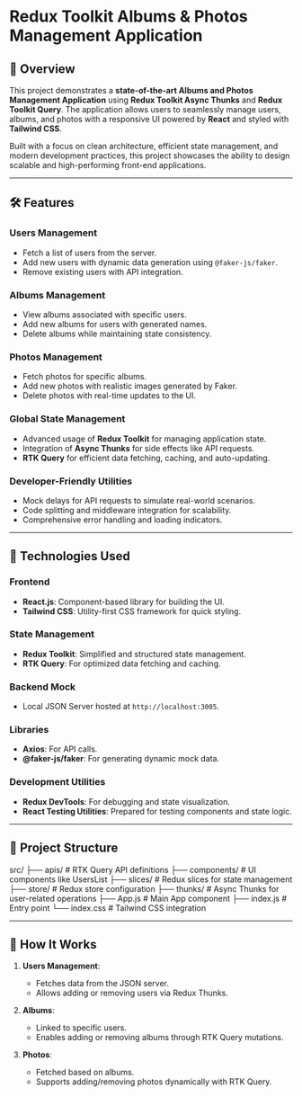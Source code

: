 # Redux Toolkit Albums & Photos Management Application

## 📖 Overview

This project demonstrates a **state-of-the-art Albums and Photos Management Application** using **Redux Toolkit Async Thunks** and **Redux Toolkit Query**. The application allows users to seamlessly manage users, albums, and photos with a responsive UI powered by **React** and styled with **Tailwind CSS**.

Built with a focus on clean architecture, efficient state management, and modern development practices, this project showcases the ability to design scalable and high-performing front-end applications.

---

## 🛠️ Features

### **Users Management**

- Fetch a list of users from the server.
- Add new users with dynamic data generation using `@faker-js/faker`.
- Remove existing users with API integration.

### **Albums Management**

- View albums associated with specific users.
- Add new albums for users with generated names.
- Delete albums while maintaining state consistency.

### **Photos Management**

- Fetch photos for specific albums.
- Add new photos with realistic images generated by Faker.
- Delete photos with real-time updates to the UI.

### **Global State Management**

- Advanced usage of **Redux Toolkit** for managing application state.
- Integration of **Async Thunks** for side effects like API requests.
- **RTK Query** for efficient data fetching, caching, and auto-updating.

### **Developer-Friendly Utilities**

- Mock delays for API requests to simulate real-world scenarios.
- Code splitting and middleware integration for scalability.
- Comprehensive error handling and loading indicators.

---

## 🚀 Technologies Used

### **Frontend**

- **React.js**: Component-based library for building the UI.
- **Tailwind CSS**: Utility-first CSS framework for quick styling.

### **State Management**

- **Redux Toolkit**: Simplified and structured state management.
- **RTK Query**: For optimized data fetching and caching.

### **Backend Mock**

- Local JSON Server hosted at `http://localhost:3005`.

### **Libraries**

- **Axios**: For API calls.
- **@faker-js/faker**: For generating dynamic mock data.

### **Development Utilities**

- **Redux DevTools**: For debugging and state visualization.
- **React Testing Utilities**: Prepared for testing components and state logic.

---

## 📂 Project Structure

src/ ├── apis/ # RTK Query API definitions ├── components/ # UI components like UsersList ├── slices/ # Redux slices for state management ├── store/ # Redux store configuration ├── thunks/ # Async Thunks for user-related operations ├── App.js # Main App component ├── index.js # Entry point └── index.css # Tailwind CSS integration

---

## 🎯 How It Works

1. **Users Management**:

   - Fetches data from the JSON server.
   - Allows adding or removing users via Redux Thunks.

2. **Albums**:

   - Linked to specific users.
   - Enables adding or removing albums through RTK Query mutations.

3. **Photos**:
   - Fetched based on albums.
   - Supports adding/removing photos dynamically with RTK Query.
